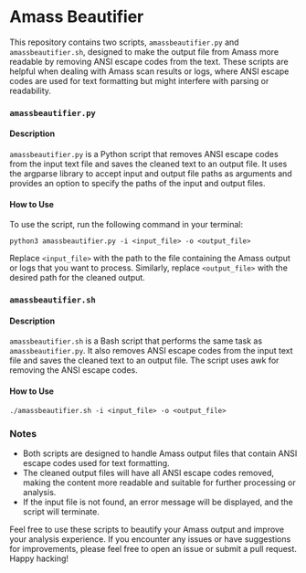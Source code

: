 # Amass Beautifier
This repository contains two scripts, `amassbeautifier.py` and `amassbeautifier.sh`, designed to make the output file from Amass more readable by removing ANSI escape codes from the text. These scripts are helpful when dealing with Amass scan results or logs, where ANSI escape codes are used for text formatting but might interfere with parsing or readability.
### `amassbeautifier.py`
#### Description
`amassbeautifier.py` is a Python script that removes ANSI escape codes from the input text file and saves the cleaned text to an output file. It uses the argparse library to accept input and output file paths as arguments and provides an option to specify the paths of the input and output files.
#### How to Use
To use the script, run the following command in your terminal:
```shell
python3 amassbeautifier.py -i <input_file> -o <output_file>
```
Replace `<input_file>` with the path to the file containing the Amass output or logs that you want to process. Similarly, replace `<output_file>` with the desired path for the cleaned output.

### `amassbeautifier.sh`
#### Description
`amassbeautifier.sh` is a Bash script that performs the same task as `amassbeautifier.py`. It also removes ANSI escape codes from the input text file and saves the cleaned text to an output file. The script uses awk for removing the ANSI escape codes.
#### How to Use
```shell
./amassbeautifier.sh -i <input_file> -o <output_file>
```
### Notes
- Both scripts are designed to handle Amass output files that contain ANSI escape codes used for text formatting.
- The cleaned output files will have all ANSI escape codes removed, making the content more readable and suitable for further processing or analysis.
- If the input file is not found, an error message will be displayed, and the script will terminate.

Feel free to use these scripts to beautify your Amass output and improve your analysis experience. If you encounter any issues or have suggestions for improvements, please feel free to open an issue or submit a pull request. Happy hacking!
